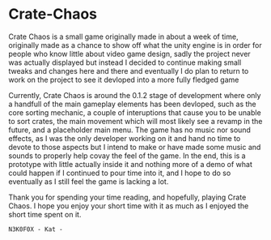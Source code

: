 # Crate-Chaos
Crate Chaos is a small game originally made in about a week of time, originally made as a chance to show off what the unity engine is in order for people who know little about video game design, sadly the project never was actually displayed but instead I decided to continue making small tweaks and changes here and there and eventually I do plan to return to work on the project to see it devloped into a more fully fledged game

Currently, Crate Chaos is around the 0.1.2 stage of development where only a handfull of the main gameplay elements has been devloped, such as the core sorting mechanic, a couple of interuptions that cause you to be unable to sort crates, the main movement which will most likely see a revamp in the future, and a placeholder main menu. The game has no music nor sound effects, as I was the only developer working on it and hand no time to devote to those aspects but I intend to make or have made some music and sounds to properly help covay the feel of the game. In the end, this is a prototype with little actually inside it and nothing more of a demo of what could happen if I continued to pour time into it, and I hope to do so eventually as I still feel the game is lacking a lot.

Thank you for spending your time reading, and hopefully, playing Crate Chaos. I hope you enjoy your short time with it as much as I enjoyed the short time spent on it.

    N3K0F0X - Kat -
